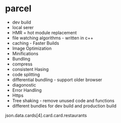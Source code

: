# parcel

- dev build
- local serer
- HMR = hot module replacement
- file watching algorithms - written in c++
- caching - Faster Builds
- Image Optimization
- Minifications
- Bundling
- compress
- consistent Hasing
- code splitting
- differential bundling - support older browser
- diagonostic
- Error Handling
- Https
- Tree shaking - remove unused code and functions
- different bundles for dev build and production build

json.data.cards[4].card.card.restaurants
